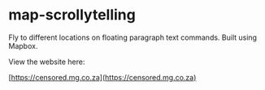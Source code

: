 # map-scrollytelling
Fly to different locations on floating paragraph text commands. Built using Mapbox.

View the website here:

[https://censored.mg.co.za](https://censored.mg.co.za)
